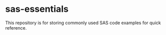 # sas-essentials
This repository is for storing commonly used SAS code examples for quick reference.

